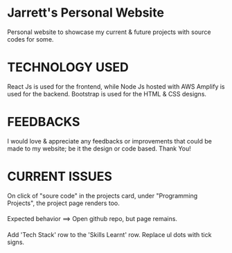 # Jarrett's Personal Website 

Personal website to showcase my current & future projects with source codes for some.

# TECHNOLOGY USED

React Js is used for the frontend, while Node Js hosted with AWS Amplify is used for the backend. Bootstrap is used for the HTML & CSS designs.

# FEEDBACKS

I would love & appreciate any feedbacks or improvements that could be made to my website; be it the design or code based. Thank You!

# CURRENT ISSUES


On click of "soure code" in the projects card, under "Programming Projects", the project page renders too. 
####
Expected behavior ==> Open github repo, but page remains.

####
####
Add 'Tech Stack' row to the 'Skills Learnt' row. Replace ul dots with tick signs.




